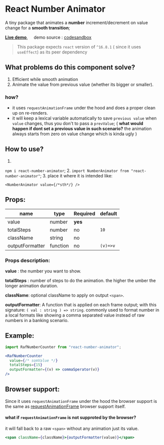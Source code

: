 # React Number Animator

A tiny package that animates a **number** increment/decrement on value change for a **smooth transition**; 

[**Live demo**](https://bfzz5.csb.app/),    
demo source : [codesandbox](https://codesandbox.io/s/intelligent-kalam-bfzz5?file=/src/App.js)



> This package expects `react` version of `^16.8.1` ( since it uses `useEffect`) as its peer dependency


## What problems do this component solve?
1. Efficient while smooth animation
2. Animate the value from previous value (whether its bigger or smaller).

### how?
- it uses `requestAnimationFrame` under the hood and does a proper clean up on re-renders.
- it will keep a lexical variable automatically to save `previous value` when `value` changes, thus you don't to pass a `prevValue`; ( **what would happen if dont set a previous value in such scenario?** the animation always starts from zero on value change which is kinda ugly )

## How to use?

1. 

`npm i react-number-animator`;
2. `import NumberAnimator from "react-number-animator"`;
3. place it where it is intended like:

`<NumberAnimator value={/*sth*/} />`




## Props:


| name| type | Required| default|
|-----|------|---------|--------|
| value| number |   **yes**|
|totalSteps|number|no|`10`
|className|string|no|             
|outputFormatter| function| no| `(v)=>v`

### Props description:
**value** : the number you want to show.

**totalSteps** : number of steps to do the animation. the higher the umber the longer animation duration.

**className**: optional className to apply on output `<span>`.

**outputFormatter**: A function that is applied on each frame output; with this signature: `( val : string ) => string`. commonly used to format number in a local formats like showing a comma separated value instead of raw numbers in a banking scenario.

## Example:
```jsx
import RafNumberCounter from "react-number-animator";

<RafNumberCounter 
  value={/* somValue */} 
  totalSteps={15}
  outputFormatter={(v) => commaSperator(v)}
/>
```

## Browser support:
Since it uses `requestAnimationFrame` under the hood the browser support is the same as [requestAnimationFrame](https://caniuse.com/#search=requestAnimationFrame) browser support itself.
#### what  if `requestAnimationFrame` is not supproted by the browser?
it will fall back to a raw `<span>` without any animation just its value.
```jsx
<span className={className}>{outputFormatter(value)}</span>
```
